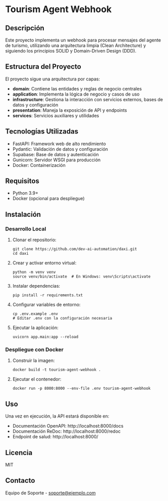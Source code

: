 # Tourism Agent Webhook

## Descripción
Este proyecto implementa un webhook para procesar mensajes del agente de turismo, utilizando una arquitectura limpia (Clean Architecture) y siguiendo los principios SOLID y Domain-Driven Design (DDD).

## Estructura del Proyecto
El proyecto sigue una arquitectura por capas:

- **domain**: Contiene las entidades y reglas de negocio centrales
- **application**: Implementa la lógica de negocio y casos de uso
- **infrastructure**: Gestiona la interacción con servicios externos, bases de datos y configuración
- **presentation**: Maneja la exposición de API y endpoints
- **services**: Servicios auxiliares y utilidades

## Tecnologías Utilizadas
- FastAPI: Framework web de alto rendimiento
- Pydantic: Validación de datos y configuración
- Supabase: Base de datos y autenticación
- Gunicorn: Servidor WSGI para producción
- Docker: Containerización

## Requisitos
- Python 3.9+
- Docker (opcional para despliegue)

## Instalación

### Desarrollo Local
1. Clonar el repositorio:
   ```
   git clone https://github.com/dev-ai-automation/daxi.git
   cd daxi
   ```

2. Crear y activar entorno virtual:
   ```
   python -m venv venv
   source venv/bin/activate  # En Windows: venv\Scripts\activate
   ```

3. Instalar dependencias:
   ```
   pip install -r requirements.txt
   ```

4. Configurar variables de entorno:
   ```
   cp .env.example .env
   # Editar .env con la configuración necesaria
   ```

5. Ejecutar la aplicación:
   ```
   uvicorn app.main:app --reload
   ```

### Despliegue con Docker
1. Construir la imagen:
   ```
   docker build -t tourism-agent-webhook .
   ```

2. Ejecutar el contenedor:
   ```
   docker run -p 8000:8000 --env-file .env tourism-agent-webhook
   ```

## Uso
Una vez en ejecución, la API estará disponible en:
- Documentación OpenAPI: http://localhost:8000/docs
- Documentación ReDoc: http://localhost:8000/redoc
- Endpoint de salud: http://localhost:8000/

## Licencia
MIT

## Contacto
Equipo de Soporte - soporte@ejemplo.com 